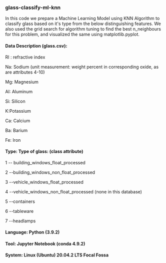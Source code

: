 ### glass-classify-ml-knn

In this code we prepare a Machine Learning Model using KNN Algorithm to classify glass based on it's type from the below distinguishing features. We also used the grid search for algorithm tuning to find the best n_neighbours for this problem, and visualized the same using matplotlib.pyplot.


#### Data Description (glass.csv):

RI : refractive index

Na: Sodium (unit measurement: weight percent in corresponding oxide, as are attributes 4-10)

Mg: Magnesium

AI: Aluminum

Si: Silicon

K:Potassium

Ca: Calcium

Ba: Barium

Fe: Iron


#### Type: Type of glass: (class attribute)
1 -- building_windows_float_processed

2 --building_windows_non_float_processed

3 --vehicle_windows_float_processed

4 --vehicle_windows_non_float_processed (none in this database)

5 --containers

6 --tableware

7 --headlamps


#### Language: Python (3.9.2)

#### Tool: Jupyter Notebook (conda 4.9.2)

#### System: Linux (Ubuntu) 20.04.2 LTS Focal Fossa
